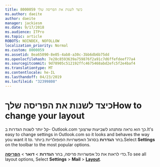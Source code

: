 ```yaml
---
title: 8000059 כיצד לשנות את הפריסה שלך
ms.author: daeite
author: daeite
manager: jackiesm
ms.date: 9/17/2018
ms.audience: ITPro
ms.topic: article
ROBOTS: NOINDEX, NOFOLLOW
localization_priority: Normal
ms.custom: 8000059
ms.assetid: 8ea65090-8e05-4ab8-a30c-3bb6db6b75dd
ms.openlocfilehash: 7e28c8593639a759876f2a91c7d6ffefdeef77a4
ms.sourcegitcommit: 9d78905c512192ffc4675468abd2efc5f2e4baf4
ms.translationtype: MT
ms.contentlocale: he-IL
ms.lasthandoff: 04/23/2019
ms.locfileid: "32399808"
---
```

# <a name="how-to-change-your-layout"></a><span data-ttu-id="740ef-102">כיצד לשנות את הפריסה שלך</span><span class="sxs-lookup"><span data-stu-id="740ef-102">How to change your layout</span></span>

<span data-ttu-id="740ef-103">קל יותר לשנות הגדרות ב- Outlook.com כך הוא נראה ומתנהג לשביעות שרצונך.</span><span class="sxs-lookup"><span data-stu-id="740ef-103">It's easy to change settings in Outlook.com so it looks and behaves the way you want it to.</span></span> <span data-ttu-id="740ef-104">בחר **הגדרות** בסרגל האפשרויות הפופולריות ביותר.</span><span class="sxs-lookup"><span data-stu-id="740ef-104">Select **Settings** on the toolbar to the most popular options.</span></span> 

<span data-ttu-id="740ef-105">כדי לראות את כל אפשרויות פריסה, בחר **הגדרות** > **דואר** > [**הפריסה**](https://outlook.live.com/mail/options/mail/layout).</span><span class="sxs-lookup"><span data-stu-id="740ef-105">To see all layout options, Select **Settings** > **Mail** > [**Layout**](https://outlook.live.com/mail/options/mail/layout).</span></span> 
  

